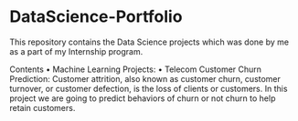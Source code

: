 # DataScience-Portfolio
This repository contains the Data Science projects which was done by me as a part of my Internship program.

Contents
•	Machine Learning Projects:
•	Telecom Customer Churn Prediction: Customer attrition, also known as customer churn, customer turnover, or customer defection, is the loss of clients or customers. In this project we are going to predict behaviors of churn or not churn to help retain customers.

